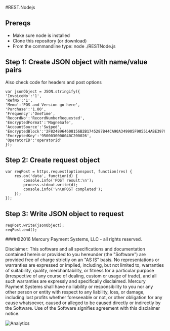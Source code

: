 #REST.Nodejs

## Prereqs

* Make sure node is installed
* Clone this repository (or download)
* From the commandline type:  node ./RESTNode.js

## Step 1: Create JSON object with name/value pairs

Also check code for headers and post options

```
var jsonObject = JSON.stringify({
'InvoiceNo':'1',
'RefNo':'1',
'Memo':'POS and Version go here',
'Purchase':'1.00',
'Frequency':'OneTime',
'RecordNo':'RecordNumberRequested',
'EncryptedFormat':'MagneSafe',
'AccountSource':'Swiped',
'EncryptedBlock':'2F8248964608156B2B1745287B44CA90A349905F905514ABE3979D7957F13804705684B1C9D5641C',
'EncryptedKey':'9500030000040C200026',
'OperatorID':'operatorid'
});
```

## Step 2: Create request object

```
var reqPost = https.request(optionspost, function(res) {
    res.on('data', function(d) {
        console.info('POST result:\n');
        process.stdout.write(d);
        console.info('\n\nPOST completed');
    });
});
```

## Step 3: Write JSON object to request

```
reqPost.write(jsonObject);
reqPost.end();
```

####©2016 Mercury Payment Systems, LLC - all rights reserved.

Disclaimer: This software and all specifications and documentation contained herein or provided to you hereunder (the "Software") are provided free of charge strictly on an "AS IS" basis. No representations or warranties are expressed or implied, including, but not limited to, warranties of suitability, quality, merchantability, or fitness for a particular purpose (irrespective of any course of dealing, custom or usage of trade), and all such warranties are expressly and specifically disclaimed. Mercury Payment Systems shall have no liability or responsibility to you nor any other person or entity with respect to any liability, loss, or damage, including lost profits whether foreseeable or not, or other obligation for any cause whatsoever, caused or alleged to be caused directly or indirectly by the Software. Use of the Software signifies agreement with this disclaimer notice.

![Analytics](https://ga-beacon.appspot.com/UA-60858025-32/REST.Nodejs/readme?pixel)
